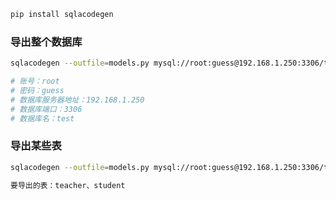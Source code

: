 ``` bash
pip install sqlacodegen
```



### 导出整个数据库

``` bash
sqlacodegen --outfile=models.py mysql://root:guess@192.168.1.250:3306/test

# 账号：root
# 密码：guess
# 数据库服务器地址：192.168.1.250
# 数据库端口：3306
# 数据库名：test
```



### 导出某些表

``` bash
sqlacodegen --outfile=models.py mysql://root:guess@192.168.1.250:3306/test --tables teacher,student

要导出的表：teacher、student
```

